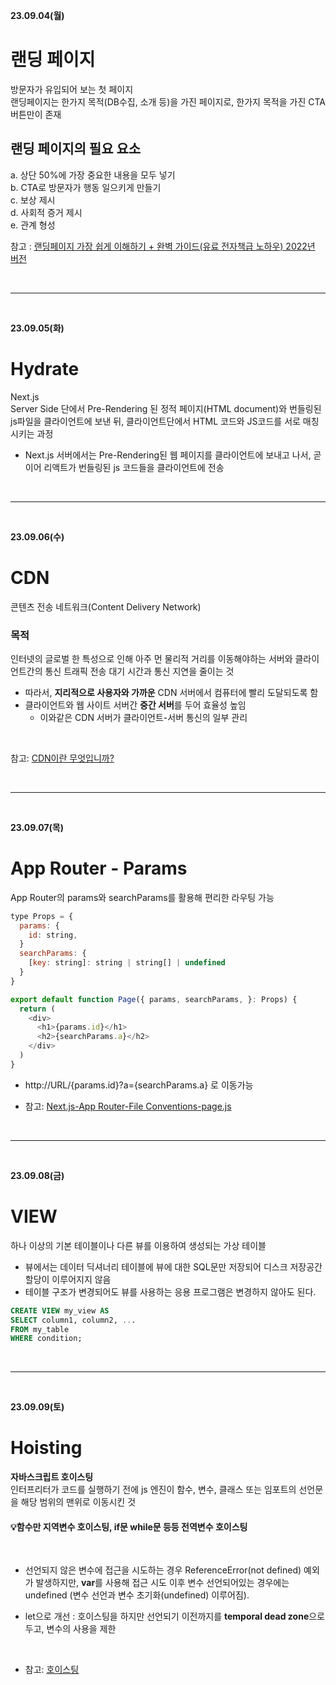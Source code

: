**23.09.04(월)**
# 랜딩 페이지
방문자가 유입되어 보는 첫 페이지 <br>
랜딩페이지는 한가지 목적(DB수집, 소개 등)을 가진 페이지로, 한가지 목적을 가진 CTA 버튼만이 존재<br>
## 랜딩 페이지의 필요 요소
a. 상단 50%에 가장 중요한 내용을 모두 넣기 <br>
b. CTA로 방문자가 행동 일으키게 만들기<br>
c. 보상 제시<br>
d. 사회적 증거 제시<br>
e. 관계 형성<br>

참고 : [랜딩페이지 가장 쉽게 이해하기 + 완벽 가이드(유료 전자책급 노하우) 2022년 버전](https://tnart.me/%EB%9E%9C%EB%94%A9%ED%8E%98%EC%9D%B4%EC%A7%80-%EA%B0%9C%EB%85%90%EA%B3%BC-%EC%99%84%EB%B2%BD-%EA%B0%80%EC%9D%B4%EB%93%9C/)

<br>
<hr>
<br>

**23.09.05(화)**
# Hydrate
Next.js<br>
Server Side 단에서 Pre-Rendering 된 정적 페이지(HTML document)와 번들링된 js파일을 클라이언트에 보낸 뒤, 클라이언트단에서 HTML 코드와 JS코드를 서로 매칭시키는 과정<br>
  - Next.js 서버에서는 Pre-Rendering된 웹 페이지를 클라이언트에 보내고 나서, 곧이어 리액트가 번들링된 js 코드들을 클라이언트에 전송

<br>
<hr>
<br>

**23.09.06(수)**
# CDN
콘텐츠 전송 네트워크(Content Delivery Network)<br>

### 목적
인터넷의 글로벌 한 특성으로 인해 아주 먼 물리적 거리를 이동해야하는 서버와 클라이언트간의 통신 트래픽 전송 대기 시간과 통신 지연을 줄이는 것

- 따라서, **지리적으로 사용자와 가까운** CDN 서버에서 컴퓨터에 빨리 도달되도록 함
- 클라이언트와 웹 사이트 서버간 **중간 서버**를 두어 효율성 높임
  - 이와같은 CDN 서버가 클라이언트-서버 통신의 일부 관리 
<br>

참고: [CDN이란 무엇입니까?](https://aws.amazon.com/ko/what-is/cdn/)

<br>
<hr>
<br>

**23.09.07(목)**
# App Router - Params
App Router의 params와 searchParams를 활용해 편리한 라우팅 가능
```js
type Props = {
  params: {
    id: string,
  }
  searchParams: {
    [key: string]: string | string[] | undefined 
  }
}

export default function Page({ params, searchParams, }: Props) {
  return (
    <div>
      <h1>{params.id}</h1>
      <h2>{searchParams.a}</h2>
    </div>
  )
}
```
- http://URL/{params.id}?a={searchParams.a} 로 이동가능

- 참고: [Next.js-App Router-File Conventions-page.js]([https://aws.amazon.com/ko/what-is/cdn/](https://nextjs.org/docs/app/api-reference/file-conventions/page#searchparams-optional)https://nextjs.org/docs/app/api-reference/file-conventions/page#searchparams-optional)

<br>
<hr>
<br>

**23.09.08(금)**
# VIEW
하나 이상의 기본 테이블이나 다른 뷰를 이용하여 생성되는 가상 테이블<br>
- 뷰에서는 데이터 딕셔너리 테이블에 뷰에 대한 SQL문만 저장되어 디스크 저장공간 할당이 이루어지지 않음
- 테이블 구조가 변경되어도 뷰를 사용하는 응용 프로그램은 변경하지 않아도 된다.
```SQL
CREATE VIEW my_view AS
SELECT column1, column2, ...
FROM my_table
WHERE condition;
```

<br>
<hr>
<br>

**23.09.09(토)**
# Hoisting
**자바스크립트 호이스팅** <br>
인터프리터가 코드를 실행하기 전에 js 엔진이 함수, 변수, 클래스 또는 임포트의 선언문을 해당 범위의 맨위로 이동시킨 것<br>

#### 💡함수만 지역변수 호이스팅, if문 while문 등등 전역변수 호이스팅

<br>

- 선언되지 않은 변수에 접근을 시도하는 경우 ReferenceError(not defined) 예외가 발생하지만, **var**를 사용해 접근 시도 이후 변수 선언되어있는 경우에는 undefined (변수 선언과 변수 초기화(undefined) 이루어짐). 

- let으로 개선 : 호이스팅을 하지만 선언되기 이전까지를 **temporal dead zone**으로 두고, 변수의 사용을 제한

<br>

- 참고: [호이스팅](https://developer.mozilla.org/ko/docs/Glossary/Hoisting)
